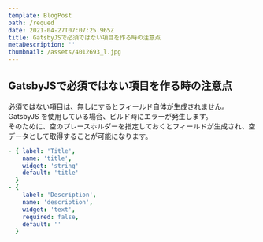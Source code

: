 ```yaml
---
template: BlogPost
path: /requed
date: 2021-04-27T07:07:25.965Z
title: GatsbyJSで必須ではない項目を作る時の注意点
metaDescription: ''
thumbnail: /assets/4012693_l.jpg
---
```

## GatsbyJSで必須ではない項目を作る時の注意点

必須ではない項目は、無しにするとフィールド自体が生成されません。\
GatsbyJS を使用している場合、ビルド時にエラーが発生します。\
そのために、空のプレースホルダーを指定しておくとフィールドが生成され、空データとして取得することが可能になります。

```yaml
- { label: 'Title',
    name: 'title',
    widget: 'string' 
    default: 'title'
  }
- {
    label: 'Description',
    name: 'description',
    widget: 'text',
    required: false,
    default: ''
  }
```
